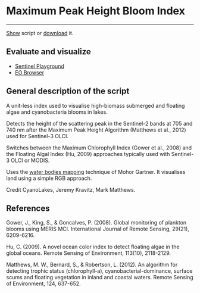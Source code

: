 # Maximum Peak Height Bloom Index

---
<a href="#" id='togglescript'>Show</a> script or [download](script.js) it.
<div id='script_view' style="display:none">
{% highlight javascript %}
      {% include_relative script.js %}
{% endhighlight %}
</div>

## Evaluate and visualize
 - [Sentinel Playground](https://apps.sentinel-hub.com/sentinel-playground/?source=S2&lat=41.9027835&lng=12.496365500000024&zoom=12&evalscripturl=https://raw.githubusercontent.com/sentinel-hub/customScripts/master/sentinel-2/cyanolakes_bloom_index/script.js)
 - [EO Browser](http://apps.sentinel-hub.com/eo-browser/#lat=41.9&lng=12.5&zoom=10&datasource=Sentinel-2%20L1C&time=2017-10-08&preset=CUSTOM&layers=B01,B02,B03&evalscripturl=https://raw.githubusercontent.com/sentinel-hub/customScripts/master/sentinel-2/cyanolakes_bloom_index/script.js)   

## General description of the script

A unit-less index used to visualise high-biomass submerged and floating algae and cyanobacteria blooms in lakes.

Detects the height of the scattering peak in the Sentinel-2 bands at 705 and 740 nm after 
the Maximum Peak Height Algorithm (Matthews et al., 2012) used for Sentinel-3 OLCI. 

Switches between the Maximum Chlorophyll Index (Gower et al., 2008) and the 
Floating Algal Index (Hu, 2009) approaches typically used with Sentinel-3 OLCI 
or MODIS.

Uses the [water bodies mapping](https://github.com/sentinel-hub/custom-scripts/tree/master/sentinel-2/water_bodies_mapping-wbm) 
technique of Mohor Gartner. It visualises land using a simple RGB approach. 

Credit CyanoLakes, Jeremy Kravitz, Mark Matthews.

## References
Gower, J., King, S., & Goncalves, P. (2008). Global monitoring of plankton blooms using MERIS MCI. International Journal of Remote Sensing, 29(21), 6209-6216.

Hu, C. (2009). A novel ocean color index to detect floating algae in the global oceans. Remote Sensing of Environment, 113(10), 2118-2129.

Matthews, M. W., Bernard, S., & Robertson, L. (2012). An algorithm for detecting trophic status (chlorophyll-a), cyanobacterial-dominance, surface scums and floating vegetation in inland and coastal waters. Remote Sensing of Environment, 124, 637-652.
